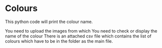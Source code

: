 # Colours
This python code will print the colour name.

You need to upload the images from which You need to check or display the name of the colour
There is an attached csv file which contains the list of colours which have to be in the folder as the main file.
